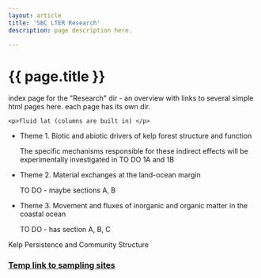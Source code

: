 ```yaml
---
layout: article
title: 'SBC LTER Research'
description: page description here.

---
```





<h1>{{ page.title }}</h1>

<p>index page for the "Research" dir - an overview with links to several simple html pages here. 
each page has its own dir. </p>

	<p>fluid lat (columns are built in) </p>


<ul>
<li>Theme 1. Biotic and abiotic drivers of kelp forest structure and function
<p>The specific mechanisms responsible for these indirect effects
will be experimentally investigated in TO DO 1A and 1B </p>

</li>
<li>Theme 2. Material exchanges at the land-ocean margin
<p>TO DO - maybe sections A, B </p>

</li>

<li>Theme 3. Movement and fluxes of inorganic and organic matter in the coastal ocean
<p>TO DO - has section A, B, C </p>
</li>
</ul>

Kelp Persistence and Community Structure



<h3><a href="{{page.url}}/sampling_sites">Temp link to sampling sites</a></h3>
